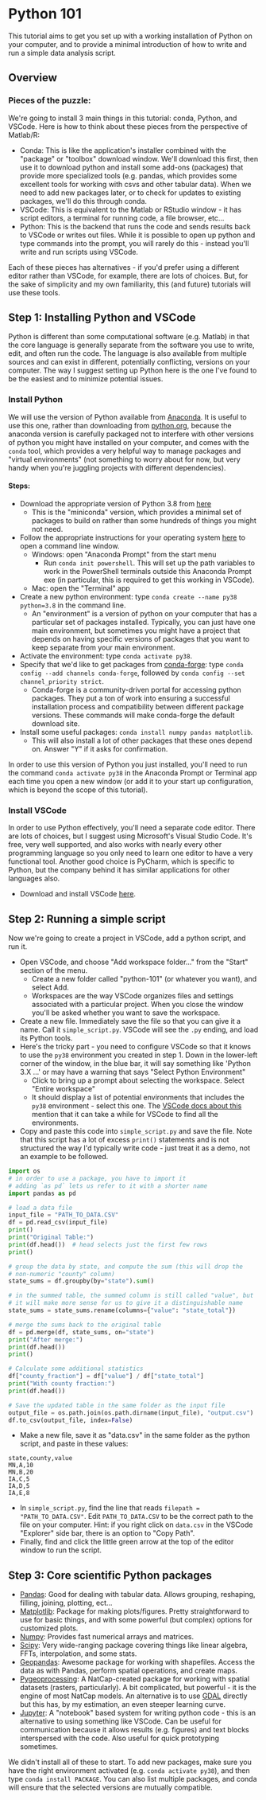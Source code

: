 # Python 101

This tutorial aims to get you set up with a working installation of Python on your computer, and to provide a minimal introduction of how to write and run a simple data analysis script.

## Overview

### Pieces of the puzzle:
We're going to install 3 main things in this tutorial: conda, Python, and VSCode. Here is how to think about these pieces from the perspective of Matlab/R:

* Conda: This is like the application's installer combined with the "package" or "toolbox" download window. We'll download this first, then use it to download python and install some add-ons (packages) that provide more specialized tools (e.g. pandas, which provides some excellent tools for working with csvs and other tabular data). When we need to add new packages later, or to check for updates to existing packages, we'll do this through conda. 
* VSCode: This is equivalent to the Matlab or RStudio window - it has script editors, a terminal for running code, a file browser, etc... 
* Python: This is the backend that runs the code and sends results back to VSCode or writes out files. While it is possible to open up python and type commands into the prompt, you will rarely do this - instead you'll write and run scripts using VSCode.

Each of these pieces has alternatives - if you'd prefer using a different editor rather than VSCode, for example, there are lots of choices. But, for the sake of simplicity and my own familiarity, this (and future) tutorials will use these tools. 


## Step 1: Installing Python and VSCode

Python is different than some computational software (e.g. Matlab) in that the core language is generally separate from the software you use to write, edit, and often run the code. The language is also available from multiple sources and can exist in different, potentially conflicting, versions on your computer. The way I suggest setting up Python here is the one I've found to be the easiest and to minimize potential issues.

### Install Python
We will use the version of Python available from [Anaconda](https://www.anaconda.com/). It is useful to use this one, rather than downloading from [python.org](https://www.python.org), because the anaconda version is carefully packaged not to interfere with other versions of python you might have installed on your computer, and comes with the `conda` tool, which provides a very helpful way to manage packages and "virtual environments" (not something to worry about for now, but very handy when you're juggling projects with different dependencies).

#### Steps:

* Download the appropriate version of Python 3.8 from [here](https://docs.conda.io/en/latest/miniconda.html)
    - This is the "miniconda" version, which provides a minimal set of packages to build on rather than some hundreds of things you might not need. 
* Follow the appropriate instructions for your operating system [here](https://docs.conda.io/projects/conda/en/latest/user-guide/getting-started.html#starting-conda) to open a command line window.
    - Windows: open "Anaconda Prompt" from the start menu
        + Run `conda init powershell`. This will set up the path variables to work in the PowerShell terminals outside this Anaconda Prompt exe (in particular, this is required to get this working in VSCode).
    - Mac: open the "Terminal" app
* Create a new python environment: type `conda create --name py38 python=3.8` in the command line. 
    - An "environment" is a version of python on your computer that has a particular set of packages installed. Typically, you can just have one main environment, but sometimes you might have a project that depends on having specific versions of packages that you want to keep separate from your main environment.
* Activate the environment: type `conda activate py38`.
* Specify that we'd like to get packages from [conda-forge](https://conda-forge.org/): type `conda config --add channels conda-forge`, followed by `conda config --set channel_priority strict`. 
    - Conda-forge is a community-driven portal for accessing python packages. They put a ton of work into ensuring a successful installation process and compatibility between different package versions. These commands will make conda-forge the default download site. 
* Install some useful packages: `conda install numpy pandas matplotlib`.
    - This will also install a lot of other packages that these ones depend on. Answer "Y" if it asks for confirmation.

In order to use this version of Python you just installed, you'll need to run the command `conda activate py38` in the Anaconda Prompt or Terminal app each time you open a new window (or add it to your start up configuration, which is beyond the scope of this tutorial).

### Install VSCode
In order to use Python effectively, you'll need a separate code editor. There are lots of choices, but I suggest using Microsoft's Visual Studio Code. It's free, very well supported, and also works with nearly every other programming language so you only need to learn one editor to have a very functional tool. Another good choice is PyCharm, which is specific to Python, but the company behind it has similar applications for other languages also.

* Download and install VSCode [here](https://code.visualstudio.com/).


## Step 2: Running a simple script 
Now we're going to create a project in VSCode, add a python script, and run it.

* Open VSCode, and choose "Add workspace folder..." from the "Start" section of the menu.
    - Create a new folder called "python-101" (or whatever you want), and select Add. 
    - Workspaces are the way VSCode organizes files and settings associated with a particular project. When you close the window you'll be asked whether you want to save the workspace.
* Create a new file. Immediately save the file so that you can give it a name. Call it `simple_script.py`. VSCode will see the `.py` ending, and load its Python tools. 
* Here's the tricky part - you need to configure VSCode so that it knows to use the `py38` environment you created in step 1. Down in the lower-left corner of the window, in the blue bar, it will say something like 'Python 3.X ...' or may have a warning that says "Select Python Environment"
    - Click to bring up a prompt about selecting the workspace. Select "Entire workspace"
    - It should display a list of potential environments that includes the `py38` environment - select this one. The [VSCode docs about this](https://code.visualstudio.com/docs/python/environments#_select-and-activate-an-environment) mention that it can take a while for VSCode to find all the environments.
* Copy and paste this code into `simple_script.py` and save the file. Note that this script has a lot of excess `print()` statements and is not structured the way I'd typically write code - just treat it as a demo, not an example to be followed.

```python
import os
# in order to use a package, you have to import it
# adding `as pd` lets us refer to it with a shorter name
import pandas as pd

# load a data file
input_file = "PATH_TO_DATA.CSV"
df = pd.read_csv(input_file)
print()
print("Original Table:")
print(df.head())  # head selects just the first few rows
print()

# group the data by state, and compute the sum (this will drop the 
# non-numeric "county" column)
state_sums = df.groupby(by="state").sum()

# in the summed table, the summed column is still called "value", but
# it will make more sense for us to give it a distinguishable name
state_sums = state_sums.rename(columns={"value": "state_total"})

# merge the sums back to the original table
df = pd.merge(df, state_sums, on="state")
print("After merge:")
print(df.head())
print()

# Calculate some additional statistics
df["county_fraction"] = df["value"] / df["state_total"]
print("With county fraction:")
print(df.head())

# Save the updated table in the same folder as the input file
output_file = os.path.join(os.path.dirname(input_file), "output.csv")
df.to_csv(output_file, index=False)
```

* Make a new file, save it as "data.csv" in the same folder as the python script, and paste in these values:

```csv
state,county,value
MN,A,10
MN,B,20
IA,C,5
IA,D,5
IA,E,8
```

* In `simple_script.py`, find the line that reads `filepath = "PATH_TO_DATA.CSV"`. Edit `PATH_TO_DATA.CSV` to be the correct path to the file on your computer. Hint: if you right click on `data.csv` in the VSCode "Explorer" side bar, there is an option to "Copy Path". 
* Finally, find and click the little green arrow at the top of the editor window to run the script.


## Step 3: Core scientific Python packages

* [Pandas](https://pandas.pydata.org/): Good for dealing with tabular data. Allows grouping, reshaping, filling, joining, plotting, ect...
* [Matplotlib](https://matplotlib.org/): Package for making plots/figures. Pretty straightforward to use for basic things, and with some powerful (but complex) options for customized plots.
* [Numpy](https://numpy.org/): Provides fast numerical arrays and matrices.
* [Scipy](https://scipy.org/): Very wide-ranging package covering things like linear algebra, FFTs, interpolation, and some stats. 
* [Geopandas](https://geopandas.org/): Awesome package for working with shapefiles. Access the data as with Pandas, perform spatial operations, and create maps. 
* [Pygeoprocessing](https://github.com/natcap/pygeoprocessing): A NatCap-created package for working with spatial datasets (rasters, particularly). A bit complicated, but powerful - it is the engine of most NatCap models. An alternative is to use [GDAL](https://pypi.org/project/GDAL/) directly but this has, by my estimation, an even steeper learning curve. 
* [Jupyter](https://jupyter.org/): A "notebook" based system for writing python code - this is an alternative to using something like VSCode. Can be useful for communication because it allows results (e.g. figures) and text blocks interspersed with the code. Also useful for quick prototyping sometimes.

We didn't install all of these to start. To add new packages, make sure you have the right environment activated (e.g. `conda activate py38`), and then type `conda install PACKAGE`. You can also list multiple packages, and conda will ensure that the selected versions are mutually compatible. 